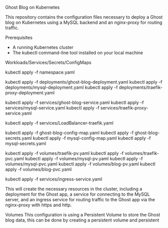 Ghost Blog on Kubernetes

This repository contains the configuration files necessary to deploy a Ghost blog on Kubernetes using a MySQL backend and an nginx-proxy for routing traffic.

Prerequisites
- A running Kubernetes cluster
- The kubectl command-line tool installed on your local machine

Workloads/Services/Secrets/ConfigMaps

kubectl apply -f namespace.yaml





kubectl apply -f deployments/ghost-blog-deployment.yaml
kubectl apply -f deployments/mysql-deployment.yaml
kubectl apply -f deployments/traefik-proxy-deployment.yaml

kubectl apply -f services/ghost-blog-service.yaml
kubectl apply -f services/mysql-service.yaml
kubectl apply -f services/traefik-proxy-service.yaml

kubectl apply -f services/LoadBalancer-traefik.yaml

kubectl apply -f ghost-blog-config-map.yaml
kubectl apply -f ghost-blog-secrets.yaml
kubectl apply -f mysql-config-map.yaml
kubectl apply -f mysql-secrets.yaml

kubectl apply -f volumes/traefik-pv.yaml
kubectl apply -f volumes/traefik-pvc.yaml
kubectl apply -f volumes/mysql-pv.yaml
kubectl apply -f volumes/mysql-pvc.yaml
kubectl apply -f volumes/blog-pv.yaml
kubectl apply -f volumes/blog-pvc.yaml

kubectl apply -f services/ingress-service.yaml

This will create the necessary resources in the cluster, including a deployment for the Ghost app, a service for connecting to the MySQL server, and an ingress service for routing traffic to the Ghost app via the nginx-proxy with https and http.

Volumes
This configuration is using a Persistent Volume to store the Ghost blog data, this can be done by creating a persistent volume and persistent
